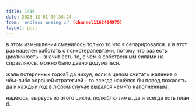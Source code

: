 ```yaml
---
title: 1416
date: 2023-12-01 00:34:24
from: 'endless шизing ⍼' (channel1162404975)
layout: post
---
```


в этом измышлении сменилось только то что я сепарировался. и в этот раз нацелен работать с психотерапевтами, потому что раз есть цикличность - значит есть то, с чем я собственным силами не справляюсь.
можно было давно додуматься.

жаль потерянных годов? да нихуя, если в целом считать жаление о чём-либо хорошей стратегией - то всегда нашёлся бы повод пожалеть. да и каждый год в любом случае выдался чем-то наполненным.

надеюсь, вырвусь из этого цикла. полюблю зимы. 
да и всегда есть план б.
